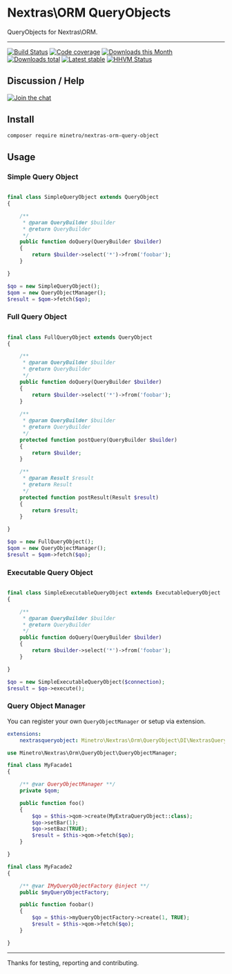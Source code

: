 # Nextras\ORM QueryObjects

QueryObjects for Nextras\ORM.

-----

[![Build Status](https://img.shields.io/travis/minetro/nextras-orm-query-object.svg?style=flat-square)](https://travis-ci.org/minetro/nextras-orm-query-object)
[![Code coverage](https://img.shields.io/coveralls/minetro/nextras-orm-query-object.svg?style=flat-square)](https://coveralls.io/r/minetro/nextras-orm-query-object)
[![Downloads this Month](https://img.shields.io/packagist/dm/minetro/nextras-orm-query-object.svg?style=flat-square)](https://packagist.org/packages/minetro/nextras-orm-query-object)
[![Downloads total](https://img.shields.io/packagist/dt/minetro/nextras-orm-query-object.svg?style=flat-square)](https://packagist.org/packages/minetro/nextras-orm-query-object)
[![Latest stable](https://img.shields.io/packagist/v/minetro/nextras-orm-query-object.svg?style=flat-square)](https://packagist.org/packages/minetro/nextras-orm-query-object)
[![HHVM Status](https://img.shields.io/hhvm/minetro/nextras-orm-query-object.svg?style=flat-square)](http://hhvm.h4cc.de/package/minetro/nextras-orm-query-object)

## Discussion / Help

[![Join the chat](https://img.shields.io/gitter/room/minetro/nette.svg?style=flat-square)](https://gitter.im/minetro/nette?utm_source=badge&utm_medium=badge&utm_campaign=pr-badge&utm_content=badge)

## Install

```sh
composer require minetro/nextras-orm-query-object
```

## Usage

### Simple Query Object

```php

final class SimpleQueryObject extends QueryObject
{

    /**
     * @param QueryBuilder $builder
     * @return QueryBuilder
     */
    public function doQuery(QueryBuilder $builder)
    {
        return $builder->select('*')->from('foobar');
    }

}
```

```php
$qo = new SimpleQueryObject();
$qom = new QueryObjectManager();
$result = $qom->fetch($qo);
```

### Full Query Object

```php

final class FullQueryObject extends QueryObject
{

    /**
     * @param QueryBuilder $builder
     * @return QueryBuilder
     */
    public function doQuery(QueryBuilder $builder)
    {
        return $builder->select('*')->from('foobar');
    }
    
    /**
     * @param QueryBuilder $builder
     * @return QueryBuilder
     */
    protected function postQuery(QueryBuilder $builder)
    {
        return $builder;
    }

    /**
     * @param Result $result
     * @return Result
     */
    protected function postResult(Result $result)
    {
        return $result;
    }

}
```

```php
$qo = new FullQueryObject();
$qom = new QueryObjectManager();
$result = $qom->fetch($qo);
```

### Executable Query Object

```php

final class SimpleExecutableQueryObject extends ExecutableQueryObject
{

    /**
     * @param QueryBuilder $builder
     * @return QueryBuilder
     */
    public function doQuery(QueryBuilder $builder)
    {
        return $builder->select('*')->from('foobar');
    }

}
```

```php
$qo = new SimpleExecutableQueryObject($connection);
$result = $qo->execute();
```

### Query Object Manager

You can register your own `QueryObjectManager` or setup via extension.

```yaml
extensions:
    nextrasqueryobject: Minetro\Nextras\Orm\QueryObject\DI\NextrasQueryObjectExtension
```

```php
use Minetro\Nextras\Orm\QueryObject\QueryObjectManager;

final class MyFacade1
{

    /** @var QueryObjectManager **/
    private $qom;

    public function foo()
    {
        $qo = $this->qom->create(MyExtraQueryObject::class);
        $qo->setBar(1);
        $qo->setBaz(TRUE);
        $result = $this->qom->fetch($qo);
    }

}
```

```php
final class MyFacade2
{

    /** @var IMyQueryObjectFactory @inject **/
    public $myQueryObjectFactory;

    public function foobar()
    {
        $qo = $this->myQueryObjectFactory->create(1, TRUE);
        $result = $this->qom->fetch($qo);
    }

}
```

-----

Thanks for testing, reporting and contributing.
